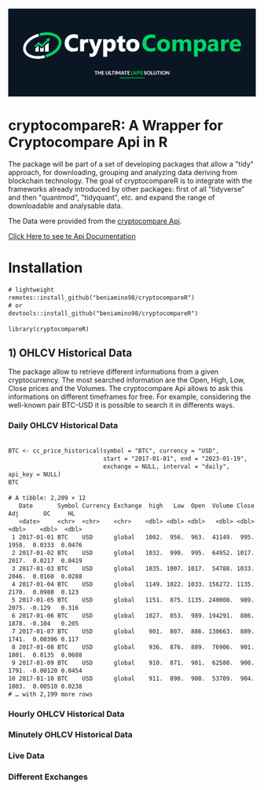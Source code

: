 ![cryptocompareApi](images/0.png)

# cryptocompareR: A Wrapper for Cryptocompare Api in R

The package will be part of a set of developing packages that allow a "tidy" approach, for downloading, grouping and analyzing data deriving from blockchain technology. The goal of cryptocompareR is to integrate with the frameworks already introduced by other packages: first of all "tidyverse" and then "quantmod", "tidyquant", etc. and expand the range of downloadable and analysable data.

The Data were provided from the [cryptocompare Api](https://www.cryptocompare.com). 

[Click Here to see te Api Documentation](https://min-api.cryptocompare.com/documentation)


# Installation 

```{r Installation}
# lightweight
remotes::install_github("beniamino98/cryptocompareR")
# or
devtools::install_github("beniamino98/cryptocompareR")

library(cryptocompareR)
```

## 1) OHLCV Historical Data
The package allow to retrieve different informations from a given cryptocurrency. The most searched information are the Open, High, Low, Close prices and the Volumes. The cryptocompare Api allows to ask this informations on different timeframes for free. For example, considering the well-known pair BTC-USD it is possible to search it in differents ways.

### Daily OHLCV Historical Data

```{r}

BTC <- cc_price_historical(symbol = "BTC", currency = "USD", 
                           start = "2017-01-01", end = "2023-01-19", 
                           exchange = NULL, interval = "daily", api_key = NULL)
BTC

# A tibble: 2,209 × 12
   Date       Symbol Currency Exchange  high   Low  Open  Volume Close   Adj       OC     HL
   <date>     <chr>  <chr>    <chr>    <dbl> <dbl> <dbl>   <dbl> <dbl> <dbl>    <dbl>  <dbl>
 1 2017-01-01 BTC    USD      global   1002.  956.  963.  41149.  995. 1958.  0.0333  0.0476
 2 2017-01-02 BTC    USD      global   1032.  990.  995.  64952. 1017. 2017.  0.0217  0.0419
 3 2017-01-03 BTC    USD      global   1035. 1007. 1017.  54788. 1033. 2046.  0.0160  0.0288
 4 2017-01-04 BTC    USD      global   1149. 1022. 1033. 156272. 1135. 2170.  0.0988  0.123 
 5 2017-01-05 BTC    USD      global   1151.  875. 1135. 240008.  989. 2075. -0.129   0.316 
 6 2017-01-06 BTC    USD      global   1027.  853.  989. 194291.  886. 1878. -0.104   0.205 
 7 2017-01-07 BTC    USD      global    901.  807.  886. 130663.  889. 1741.  0.00306 0.117 
 8 2017-01-08 BTC    USD      global    936.  876.  889.  76906.  901. 1801.  0.0135  0.0688
 9 2017-01-09 BTC    USD      global    910.  871.  901.  62580.  900. 1791. -0.00120 0.0454
10 2017-01-10 BTC    USD      global    911.  890.  900.  53709.  904. 1803.  0.00510 0.0238
# … with 2,199 more rows

```




### Hourly OHLCV Historical Data

### Minutely OHLCV Historical Data

### Live Data 

### Different Exchanges 





